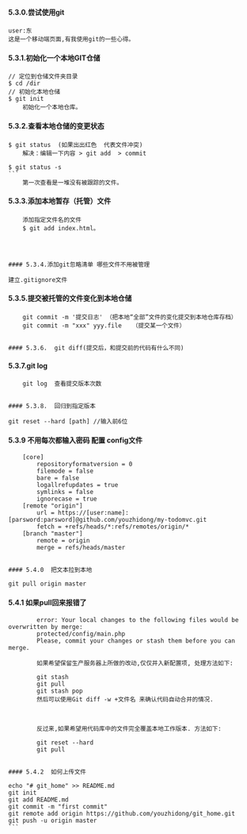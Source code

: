 #### 5.3.0.尝试使用git
	user:东
	这是一个移动端页面,有我使用git的一些心得。


#### 5.3.1.初始化一个本地GIT仓储

	// 定位到仓储文件夹目录
	$ cd /dir
	// 初始化本地仓储
	$ git init
		初始化一个本地仓库。


#### 5.3.2.查看本地仓储的变更状态
	$ git status  (如果出出红色  代表文件冲突)
	    解决：编辑一下内容 > git add  > commit

	$ git status -s
	```
		第一次查看是一堆没有被跟踪的文件。



#### 5.3.3.添加本地暂存（托管）文件
```
	添加指定文件名的文件
	$ git add index.html。




#### 5.3.4.添加git忽略清单 哪些文件不用被管理
```
	建立.gitignore文件




#### 5.3.5.提交被托管的文件变化到本地仓储
```
	git commit -m '提交日志' （把本地“全部”文件的变化提交到本地仓库存档）
	git commit -m "xxx" yyy.file   （提交某一个文件）
	

#### 5.3.6.  git diff(提交后，和提交前的代码有什么不同)
```


#### 5.3.7.git log
```
	git log  查看提交版本次数


#### 5.3.8.  回归到指定版本
```
	git reset --hard [path] //输入前6位



#### 5.3.9  不用每次都输入密码 配置 config文件
```
	[core]
		repositoryformatversion = 0
		filemode = false
		bare = false
		logallrefupdates = true
		symlinks = false
		ignorecase = true
	[remote "origin"]
		url = https://[user:name]:[parsword:parsword]@github.com/youzhidong/my-todomvc.git
		fetch = +refs/heads/*:refs/remotes/origin/*
	[branch "master"]
		remote = origin
		merge = refs/heads/master


#### 5.4.0  把文本拉到本地
```
	git pull origin master



#### 5.4.1 如果pull回来报错了
```
		error: Your local changes to the following files would be overwritten by merge:
        protected/config/main.php
		Please, commit your changes or stash them before you can merge.

		如果希望保留生产服务器上所做的改动,仅仅并入新配置项, 处理方法如下:

		git stash
		git pull
		git stash pop
		然后可以使用Git diff -w +文件名 来确认代码自动合并的情况.



		反过来,如果希望用代码库中的文件完全覆盖本地工作版本. 方法如下:

		git reset --hard
		git pull


#### 5.4.2  如何上传文件
```
	echo "# git_home" >> README.md
	git init
	git add README.md
	git commit -m "first commit"
	git remote add origin https://github.com/youzhidong/git_home.git
	git push -u origin master
	```




